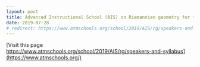 ```yaml
---
layout: post
title: Advanced Instructional School (AIS) on Riemannian geometry for the period July 8 to July 20, 2019.
date: 2019-07-28
# redirect: https://www.atmschools.org/school/2019/AIS/rg/speakers-and-syllabus
---
```


[Visit this page <br>
https://www.atmschools.org/school/2019/AIS/rg/speakers-and-syllabus](https://www.atmschools.org/)
